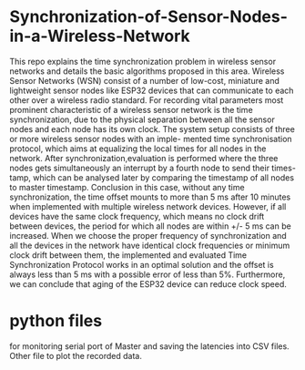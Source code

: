 # Synchronization-of-Sensor-Nodes-in-a-Wireless-Network
This repo explains the time synchronization problem in wireless sensor networks and details the basic algorithms proposed in this area.
Wireless Sensor Networks (WSN) consist of a number of low-cost, miniature and
lightweight sensor nodes like ESP32 devices that can communicate to each other
over a wireless radio standard. For recording vital parameters most prominent
characteristic of a wireless sensor network is the time synchronization, due to the
physical separation between all the sensor nodes and each node has its own clock.
The system setup consists of three or more wireless sensor nodes with an imple-
mented time synchronisation protocol, which aims at equalizing the local times for
all nodes in the network. After synchronization,evaluation is performed where the
three nodes gets simultaneously an interrupt by a fourth node to send their times-
tamp, which can be analysed later by comparing the timestamp of all nodes to
master timestamp.
Conclusion in this case, without any time synchronization, the time offset mounts to
more than 5 ms after 10 minutes when implemented with multiple wireless network
devices. However, if all devices have the same clock frequency, which means no
clock drift between devices, the period for which all nodes are within +/- 5 ms
can be increased. When we choose the proper frequency of synchronization and
all the devices in the network have identical clock frequencies or minimum clock
drift between them, the implemented and evaluated Time Synchronization Protocol
works in an optimal solution and the offset is always less than 5 ms with a possible
error of less than 5%. Furthermore, we can conclude that aging of the ESP32 device
can reduce clock speed.

# python files
for monitoring serial port of Master and saving the latencies into CSV files.
Other file to plot the recorded data.

